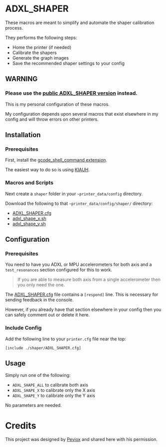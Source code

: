 <!--
 Copyright (C) 2022 Chris Laprade
 
 This file is part of zippy_config.
 
 zippy_config is free software: you can redistribute it and/or modify
 it under the terms of the GNU General Public License as published by
 the Free Software Foundation, either version 3 of the License, or
 (at your option) any later version.
 
 zippy_config is distributed in the hope that it will be useful,
 but WITHOUT ANY WARRANTY; without even the implied warranty of
 MERCHANTABILITY or FITNESS FOR A PARTICULAR PURPOSE.  See the
 GNU General Public License for more details.
 
 You should have received a copy of the GNU General Public License
 along with zippy_config.  If not, see <http://www.gnu.org/licenses/>.
-->

# ADXL_SHAPER

These macros are meant to simplify and automate the shaper calibration process.

They performs the following steps:

- Home the printer (if needed)
- Calibrate the shapers
- Generate the graph images
- Save the recommended shaper settings to your config

## WARNING

### __Please use the [public ADXL_SHAPER version](../extras/shaper/README.md) instead.__

This is my personal configuration of these macros.

My configuration depends upon several macros that exist elsewhere in my config and will throw errors on other printers.

## Installation

### Prerequisites

First, install the [gcode_shell_command extension](https://github.com/th33xitus/kiauh/blob/master/docs/gcode_shell_command.md). 

The easiest way to do so is using [KIAUH](https://github.com/th33xitus/kiauh).

### Macros and Scripts

Next create a `shaper` folder in your `~printer_data/config` directory.

Download the following to that `~printer_data/config/shaper/` directory:

- [ADXL_SHAPER.cfg](ADXL_SHAPER.cfg)
- [adxl_shape_x.sh](adxl_shape_x.sh)
- [adxl_shape_y.sh](adxl_shape_y.sh)

## Configuration

### Prerequisites

You need to have you ADXL or MPU accelerometers for both axis and a `test_resonances` section configured for this to work.

> If you are able to measure both axis from a single accelerometer then you only need the one.

The [ADXL_SHAPER.cfg](ADXL_SHAPER.cfg) file contains a `[respond]` line. This is necessary for sending feedback in the console.

However, if you already have that section elsewhere in your config then you can safely comment out or delete it here.

### Include Config

Add the following line to your `printer.cfg` file near the top:

    [include ./shaper/ADXL_SHAPER.cfg]

## Usage

Simply run one of the following:

- `ADXL_SHAPE_ALL` to calibrate both axis
- `ADXL_SHAPE_X` to calibrate only the X axis
- `ADXL_SHAPE_Y` to calibrate only the Y axis

No parameters are needed.

# Credits

This project was designed by [Peviox](https://github.com/Peviox) and shared here with his permission.